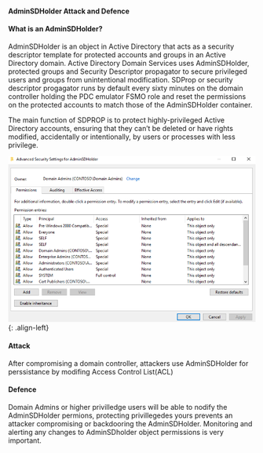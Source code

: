 ####  AdminSDHolder Attack and Defence

#### What is an AdminSDHolder?

AdminSDHolder is an object in Active Directory that acts as a security descriptor template for protected accounts and groups in an Active Directory domain.
Active Directory Domain Services uses AdminSDHolder, protected groups and Security Descriptor propagator to secure privileged users and groups from unintentional modification. 
SDProp or security descriptor progagator runs by default every sixty minutes on  the domain controller holding the PDC emulator FSMO role and reset the permissions on the protected accounts to match those of the AdminSDHolder container.

The main function of SDPROP is to protect highly-privileged Active Directory accounts, ensuring that they can’t be deleted or have rights modified, accidentally or intentionally, by users or processes with less privilege.

![source-01](/img/0110.PNG){: .align-left}

#### Attack

After compromising a domain controller, attackers use AdminSDHolder for perssistance by modifing Access Control List(ACL)


#### Defence

Domain Admins or higher privilledge users will be able to nodify the AdminSDHolder permions, protecting privillegedes yours prevents an attacker compromising or backdooring the AdminSDHolder. Monitoring and alerting any changes to AdminSDholder object permissions is very important. 
